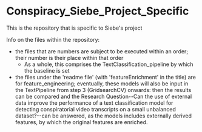 # Conspiracy_Siebe_Project_Specific

This is the repository that is specific to Siebe's project

Info on the files within the repository:
  - the files that are numbers are subject to be executed within an order; their number is their place within that order
    - As a whole, this comprises the TextClassification_pipeline by which the baseline is set
  - the files under the 'readme file' (with 'featureEnrichment' in the title) are for feature_engineering; eventually, these models will also be input in the TextPipeline from step 3 (GridsearchCV) onwards: then the results can be compared and the Research Question--Can the use of external data improve the performance of a text classification model for detecting conspiratorial video transcripts on a small unbalanced dataset?--can be answered, as the models includes externally derived features, by which the original features are enriched. 
  
  
